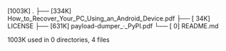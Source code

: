 [1003K]  .
├── [334K]  How_to_Recover_Your_PC_Using_an_Android_Device.pdf
├── [ 34K]  LICENSE
├── [631K]  payload-dumper_·_PyPI.pdf
└── [   0]  README.md

 1003K used in 0 directories, 4 files
